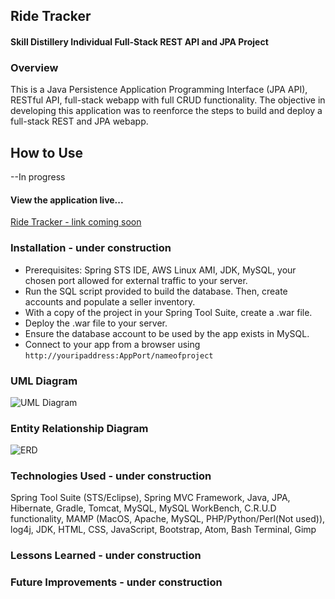 ## Ride Tracker
#### Skill Distillery Individual Full-Stack REST API and JPA Project

### Overview
This is a Java Persistence Application Programming Interface (JPA API), RESTful API, full-stack webapp with full CRUD functionality. The objective in developing this application was to reenforce the steps to build and deploy a full-stack REST and JPA webapp.  

## How to Use
--In progress

#### View the application live...

[Ride Tracker - link coming soon](http://www.robcodes.pro)

### Installation - under construction

* Prerequisites: Spring STS IDE, AWS Linux AMI, JDK, MySQL, your chosen port allowed for external traffic to your server.
* Run the SQL script provided to build the database.  Then, create accounts and populate a seller inventory.
* With a copy of the project in your Spring Tool Suite, create a .war file.
* Deploy the .war file to your server.
* Ensure the database account to be used by the app exists in MySQL.
* Connect to your app from a browser using `http://youripaddress:AppPort/nameofproject`

### UML Diagram

![UML Diagram](https://)

### Entity Relationship Diagram

![ERD](https://)

### Technologies Used - under construction

Spring Tool Suite (STS/Eclipse), Spring MVC Framework, Java, JPA, Hibernate, Gradle, Tomcat, MySQL, MySQL WorkBench, C.R.U.D functionality, MAMP (MacOS, Apache, MySQL, PHP/Python/Perl(Not used)), log4j, JDK, HTML, CSS, JavaScript, Bootstrap, Atom, Bash Terminal, Gimp

### Lessons Learned - under construction


### Future Improvements - under construction
